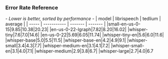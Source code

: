 
### Error Rate Reference
*- Lower is better, sorted by performance -*
| model | librispeech | tedlium | average |
| ----- | ----------- | ------- | ------- |
|small-en-us-0-15|9.85|10.38|20.23|
|en-us-0-22-lgraph|7.82|8.20|16.02|
|whisper-tiny|7.6|7.0|14.6|
|en-us-0-22|5.69|6.05|11.74|
|whisper-tiny-en|5.6|6.0|11.6|
|whisper-base|5.0|5.5|11.5|
|whisper-base-en|4.2|4.9|9.1|
|whisper-small|3.4|4.3|7.7|
|whisper-medium-en|3.1|4.1|7.2|
|whisper-small-en|3.1|4.0|7.1|
|whisper-medium|2.9|3.8|6.7|
|whisper-large|2.7|4.0|6.7
